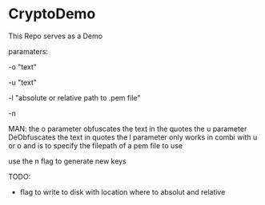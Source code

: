 # CryptoDemo
This Repo serves as a Demo

paramaters: 

-o "text"

-u "text"

-l "absolute or relative path to .pem file"

-n

MAN:
the o parameter obfuscates the text in the quotes
the u parameter DeObfuscates the text in quotes
the l parameter only works in combi with u or o and is to specify the filepath of a pem file to use

use the n flag to generate new keys

TODO: 

- flag to write to disk with location where to absolut and relative
